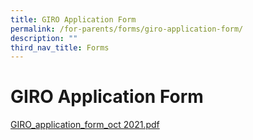 ```yaml
---
title: GIRO Application Form
permalink: /for-parents/forms/giro-application-form/
description: ""
third_nav_title: Forms
---
```

# **GIRO Application Form**
[GIRO_application_form_oct 2021.pdf](/files/GIRO_application_form_oct%202021.pdf)